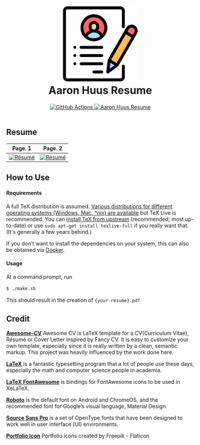 <h1 align="center">
  <a href="https://github.com/AaronHuus/resume" title="Aaron Huus Resume">
    <img alt="AH-Resume" src="image.png" width="200px" height="200px" />
  </a>
  <br />
  Aaron Huus Resume
</h1>

<div align="center">
  <a href="https://github.com/AaronHuus/resume/actions/workflows/main.yml">
    <img alt="GitHub Actions" src="https://github.com/AaronHuus/resume/actions/workflows/main.yml/badge.svg" />
  </a>
  <a href="https://raw.githubusercontent.com/AaronHuus/resume/master/docs/resume.pdf">
    <img alt="Aaron Huus Resume" src="https://img.shields.io/badge/resume-pdf-green.svg" />
  </a>
</div>

<br />

## Resume

| Page. 1 | Page. 2 |
|:---:|:---:|
| [![Résumé](https://raw.githubusercontent.com/AaronHuus/resume/master/docs/resume-0.png)](https://raw.githubusercontent.com/AaronHuus/resume/master/docs/resume.pdf)  | [![Résumé](https://raw.githubusercontent.com/AaronHuus/resume/master/docs/resume-1.png)](https://raw.githubusercontent.com/AaronHuus/resume/master/docs/resume.pdf) |

## How to Use

#### Requirements

A full TeX distribution is assumed.  [Various distributions for different operating systems (Windows, Mac, \*nix) are available](http://tex.stackexchange.com/q/55437) but TeX Live is recommended.
You can [install TeX from upstream](https://tex.stackexchange.com/q/1092) (recommended; most up-to-date) or use `sudo apt-get install texlive-full` if you really want that.  (It's generally a few years behind.)

If you don't want to install the dependencies on your system, this can also be obtained via [Docker](https://docker.com).

#### Usage

At a command prompt, run

```bash
$ ./make.sh
```

This should result in the creation of ``{your-resume}.pdf``


## Credit

[**Awesome-CV**](https://github.com/AaronHuus/resume) Awesome CV is LaTeX template for a CV(Curriculum Vitae), Résumé or Cover Letter inspired by Fancy CV. It is easy to customize your own template, especially since it is really written by a clean, semantic markup. This project was heavily influenced by the work done here.

[**LaTeX**](https://www.latex-project.org) is a fantastic typesetting program that a lot of people use these days, especially the math and computer science people in academia.

[**LaTeX FontAwesome**](https://github.com/furl/latex-fontawesome) is bindings for FontAwesome icons to be used in XeLaTeX.

[**Roboto**](https://github.com/google/roboto) is the default font on Android and ChromeOS, and the recommended font for Google’s visual language, Material Design.

[**Source Sans Pro**](https://github.com/adobe-fonts/source-sans-pro) is a set of OpenType fonts that have been designed to work well in user interface (UI) environments.

[**Portfolio Icon**](https://www.flaticon.com/free-icons/portfolio) Portfolio icons created by Freepik - Flaticon
